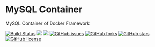 # MySQL Container
MySQL Container of Docker Framework

[![Build Status](https://travis-ci.org/dockerframework/mysql.svg?branch=master)](https://travis-ci.org/dockerframework/mysql) [![](https://images.microbadger.com/badges/image/dockerframework/mysql:8.0.svg)](https://microbadger.com/images/dockerframework/mysql:8.0 "Layers") [![](https://images.microbadger.com/badges/version/dockerframework/mysql:8.0.svg)](https://microbadger.com/images/dockerframework/mysql:8.0 "Version") [![GitHub issues](https://img.shields.io/github/issues/dockerframework/mysql.svg)](https://github.com/dockerframework/mysql/issues) [![GitHub forks](https://img.shields.io/github/forks/dockerframework/mysql.svg)](https://github.com/dockerframework/mysql/network) [![GitHub stars](https://img.shields.io/github/stars/dockerframework/mysql.svg)](https://github.com/dockerframework/mysql/stargazers) [![GitHub license](https://img.shields.io/badge/license-MIT-blue.svg)](https://raw.githubusercontent.com/dockerframework/mysql/master/LICENSE)
